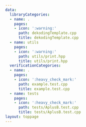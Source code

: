 ```yaml
---
data:
  libraryCategories:
  - name: .
    pages:
    - icon: ':warning:'
      path: dekodingTemplate.cpp
      title: dekodingTemplate.cpp
  - name: utils
    pages:
    - icon: ':warning:'
      path: utils/print.hpp
      title: utils/print.hpp
  verificationCategories:
  - name: .
    pages:
    - icon: ':heavy_check_mark:'
      path: example.test.cpp
      title: example.test.cpp
  - name: tests
    pages:
    - icon: ':heavy_check_mark:'
      path: tests/AplusB.test.cpp
      title: tests/AplusB.test.cpp
layout: toppage
---
```


